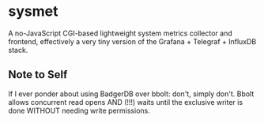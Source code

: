 # sysmet

A no-JavaScript CGI-based lightweight system metrics collector and frontend,
effectively a very tiny version of the Grafana + Telegraf + InfluxDB stack.

## Note to Self

If I ever ponder about using BadgerDB over bbolt: don't, simply don't. Bbolt
allows concurrent read opens AND (!!!) waits until the exclusive writer is done
WITHOUT needing write permissions.
